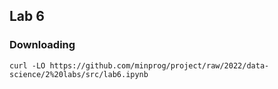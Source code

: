 ## Lab 6

### Downloading

`curl -LO https://github.com/minprog/project/raw/2022/data-science/2%20labs/src/lab6.ipynb`
